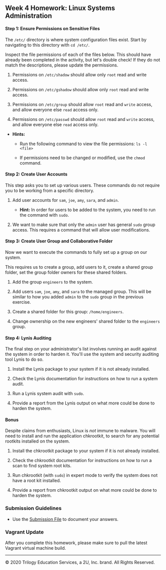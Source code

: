 ## Week 4 Homework: Linux Systems Administration


#### Step 1: Ensure Permissions on Sensitive Files

The `/etc/` directory is where system configuration files exist. Start by navigating to this directory with `cd /etc/`.

Inspect the file permissions of each of the files below.  This should have already been completed in the activity, but let's double check!
If they do not match the descriptions, please update the permissions.

  1. Permissions on `/etc/shadow` should allow only `root` read and write access.

  2. Permissions on `/etc/gshadow` should allow only `root` read and write access.

  3. Permissions on `/etc/group` should allow `root` read and `write` access, and allow everyone else `read` access only.

  4. Permissions on `/etc/passwd` should allow `root` read and `write` access, and allow everyone else `read` access only.

 - **Hints:** 
 
    - Run the following command to view the file permissions: `ls -l <file>`

    - If permissions need to be changed or modified, use the `chmod` command.


#### Step 2: Create User Accounts

This step asks you to set up various users. These commands do not require you to be working from a specific directory.

1. Add user accounts for `sam`, `joe`, `amy`, `sara`, and `admin`.

    -  **Hint:** In order for users to be added to the system, you need to run the command with `sudo`.

2. We want to make sure that only the `admin` user has general `sudo` group access. This requires a command that will allow user modifications.

#### Step 3: Create User Group and Collaborative Folder

Now we want to execute the commands to fully set up a group on our system.

This requires us to create a group, add users to it, create a shared group folder, set the group folder owners for these shared folders.

1. Add the group `engineers` to the system.

2. Add users `sam`, `joe`, `amy`, and `sara` to the managed group. This will be similar to how you added `admin` to the `sudo` group in the previous exercise.

3. Create a shared folder for this group: `/home/engineers`.

4. Change ownership on the new engineers' shared folder to the `engineers` group.


#### Step 4: Lynis Auditing

The final step on your administrator's list involves running an audit against the system in order to harden it. You'll use the system and security auditing tool Lynis to do so.

1. Install the Lynis package to your system if it is not already installed.

2. Check the Lynis documentation for instructions on how to run a system audit.

3. Run a Lynis system audit with `sudo`.

4. Provide a report from the Lynis output on what more could be done to harden the system.


#### Bonus 

Despite claims from enthusiasts, Linux is _not_ immune to malware. You will need to install and run the application chkrootkit, to search for any potential rootkits installed on the system.

1. Install the chkrootkit package to your system if it is not already installed.

2. Check the chkrootkit documentation for instructions on how to run a scan to find system root kits.

3. Run chkrootkit (with `sudo`) in expert mode to verify the system does not have a root kit installed.

4. Provide a report from chkrootkit output on what more could be done to harden the system.


### Submission Guidelines 
- Use the [Submission File](SubmissionFile.md) to document your answers. 


### Vagrant Update

After you complete this homework, please make sure to pull the latest Vagrant virtual machine build. 


---
© 2020 Trilogy Education Services, a 2U, Inc. brand. All Rights Reserved.
